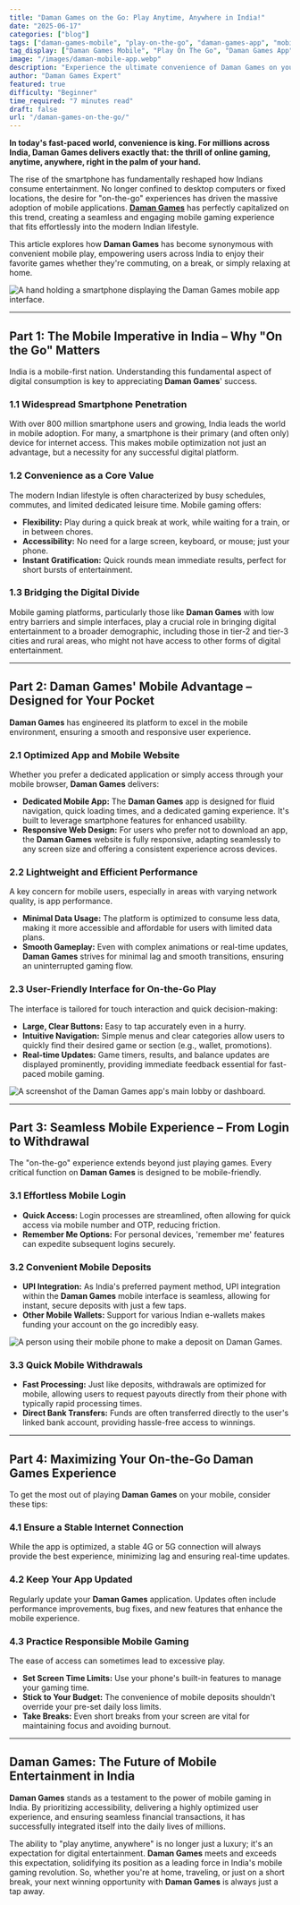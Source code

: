 ```yaml
---
title: "Daman Games on the Go: Play Anytime, Anywhere in India!"
date: "2025-06-17"
categories: ["blog"]
tags: ["daman-games-mobile", "play-on-the-go", "daman-games-app", "mobile-gaming-india", "convenient-online-gaming"]
tag_display: ["Daman Games Mobile", "Play On The Go", "Daman Games App", "Mobile Gaming India", "Convenient Online Gaming"]
image: "/images/daman-mobile-app.webp"
description: "Experience the ultimate convenience of Daman Games on your mobile. Learn how to play anytime, anywhere in India, with seamless access and optimized performance for your smartphone."
author: "Daman Games Expert"
featured: true
difficulty: "Beginner"
time_required: "7 minutes read"
draft: false
url: "/daman-games-on-the-go/"
---
```


**In today's fast-paced world, convenience is king. For millions across India, Daman Games delivers exactly that: the thrill of online gaming, anytime, anywhere, right in the palm of your hand.**

The rise of the smartphone has fundamentally reshaped how Indians consume entertainment. No longer confined to desktop computers or fixed locations, the desire for "on-the-go" experiences has driven the massive adoption of mobile applications. **[Daman Games](https://daman-game.world "Daman Games")** has perfectly capitalized on this trend, creating a seamless and engaging mobile gaming experience that fits effortlessly into the modern Indian lifestyle.

This article explores how **Daman Games** has become synonymous with convenient mobile play, empowering users across India to enjoy their favorite games whether they're commuting, on a break, or simply relaxing at home.

![A hand holding a smartphone displaying the Daman Games mobile app interface.](/images/daman-mobile-app.webp)

---

## Part 1: The Mobile Imperative in India – Why "On the Go" Matters

India is a mobile-first nation. Understanding this fundamental aspect of digital consumption is key to appreciating **Daman Games**' success.

### 1.1 Widespread Smartphone Penetration
With over 800 million smartphone users and growing, India leads the world in mobile adoption. For many, a smartphone is their primary (and often only) device for internet access. This makes mobile optimization not just an advantage, but a necessity for any successful digital platform.

### 1.2 Convenience as a Core Value
The modern Indian lifestyle is often characterized by busy schedules, commutes, and limited dedicated leisure time. Mobile gaming offers:
* **Flexibility:** Play during a quick break at work, while waiting for a train, or in between chores.
* **Accessibility:** No need for a large screen, keyboard, or mouse; just your phone.
* **Instant Gratification:** Quick rounds mean immediate results, perfect for short bursts of entertainment.

### 1.3 Bridging the Digital Divide
Mobile gaming platforms, particularly those like **Daman Games** with low entry barriers and simple interfaces, play a crucial role in bringing digital entertainment to a broader demographic, including those in tier-2 and tier-3 cities and rural areas, who might not have access to other forms of digital entertainment.

---

## Part 2: Daman Games' Mobile Advantage – Designed for Your Pocket

**Daman Games** has engineered its platform to excel in the mobile environment, ensuring a smooth and responsive user experience.

### 2.1 Optimized App and Mobile Website
Whether you prefer a dedicated application or simply access through your mobile browser, **Daman Games** delivers:
* **Dedicated Mobile App:** The **Daman Games** app is designed for fluid navigation, quick loading times, and a dedicated gaming experience. It's built to leverage smartphone features for enhanced usability.
* **Responsive Web Design:** For users who prefer not to download an app, the **Daman Games** website is fully responsive, adapting seamlessly to any screen size and offering a consistent experience across devices.

### 2.2 Lightweight and Efficient Performance
A key concern for mobile users, especially in areas with varying network quality, is app performance.
* **Minimal Data Usage:** The platform is optimized to consume less data, making it more accessible and affordable for users with limited data plans.
* **Smooth Gameplay:** Even with complex animations or real-time updates, **Daman Games** strives for minimal lag and smooth transitions, ensuring an uninterrupted gaming flow.

### 2.3 User-Friendly Interface for On-the-Go Play
The interface is tailored for touch interaction and quick decision-making:
* **Large, Clear Buttons:** Easy to tap accurately even in a hurry.
* **Intuitive Navigation:** Simple menus and clear categories allow users to quickly find their desired game or section (e.g., wallet, promotions).
* **Real-time Updates:** Game timers, results, and balance updates are displayed prominently, providing immediate feedback essential for fast-paced mobile gaming.

![A screenshot of the Daman Games app's main lobby or dashboard.](/images/daman-games-lobby.webp)

---

## Part 3: Seamless Mobile Experience – From Login to Withdrawal

The "on-the-go" experience extends beyond just playing games. Every critical function on **Daman Games** is designed to be mobile-friendly.

### 3.1 Effortless Mobile Login
* **Quick Access:** Login processes are streamlined, often allowing for quick access via mobile number and OTP, reducing friction.
* **Remember Me Options:** For personal devices, 'remember me' features can expedite subsequent logins securely.

### 3.2 Convenient Mobile Deposits
* **UPI Integration:** As India's preferred payment method, UPI integration within the **Daman Games** mobile interface is seamless, allowing for instant, secure deposits with just a few taps.
* **Other Mobile Wallets:** Support for various Indian e-wallets makes funding your account on the go incredibly easy.

![A person using their mobile phone to make a deposit on Daman Games.](/images/daman-mobile-deposit.webp)

### 3.3 Quick Mobile Withdrawals
* **Fast Processing:** Just like deposits, withdrawals are optimized for mobile, allowing users to request payouts directly from their phone with typically rapid processing times.
* **Direct Bank Transfers:** Funds are often transferred directly to the user's linked bank account, providing hassle-free access to winnings.

---

## Part 4: Maximizing Your On-the-Go Daman Games Experience

To get the most out of playing **Daman Games** on your mobile, consider these tips:

### 4.1 Ensure a Stable Internet Connection
While the app is optimized, a stable 4G or 5G connection will always provide the best experience, minimizing lag and ensuring real-time updates.

### 4.2 Keep Your App Updated
Regularly update your **Daman Games** application. Updates often include performance improvements, bug fixes, and new features that enhance the mobile experience.

### 4.3 Practice Responsible Mobile Gaming
The ease of access can sometimes lead to excessive play.
* **Set Screen Time Limits:** Use your phone's built-in features to manage your gaming time.
* **Stick to Your Budget:** The convenience of mobile deposits shouldn't override your pre-set daily loss limits.
* **Take Breaks:** Even short breaks from your screen are vital for maintaining focus and avoiding burnout.

---

## Daman Games: The Future of Mobile Entertainment in India

**Daman Games** stands as a testament to the power of mobile gaming in India. By prioritizing accessibility, delivering a highly optimized user experience, and ensuring seamless financial transactions, it has successfully integrated itself into the daily lives of millions.

The ability to "play anytime, anywhere" is no longer just a luxury; it's an expectation for digital entertainment. **Daman Games** meets and exceeds this expectation, solidifying its position as a leading force in India's mobile gaming revolution. So, whether you're at home, traveling, or just on a short break, your next winning opportunity with **Daman Games** is always just a tap away.
